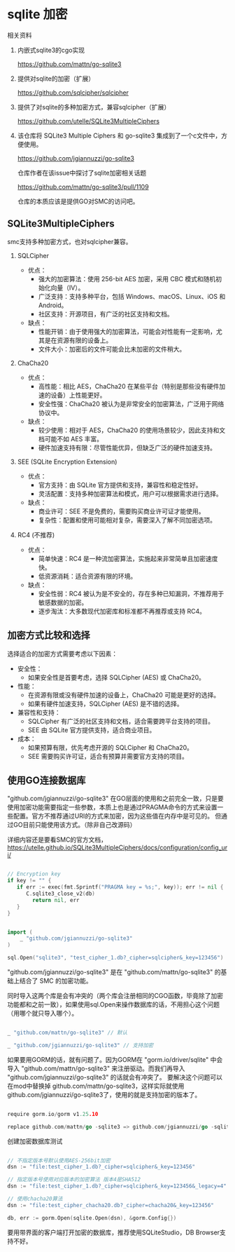 # sqlite 加密

相关资料

1. 内嵌式sqlite3的cgo实现

   https://github.com/mattn/go-sqlite3

2. 提供对sqlite的加密（扩展）

   https://github.com/sqlcipher/sqlcipher

3. 提供了对sqlite的多种加密方式，兼容sqlcipher（扩展）

   https://github.com/utelle/SQLite3MultipleCiphers

4. 该仓库将 SQLite3 Multiple Ciphers 和 go-sqlite3 集成到了一个c文件中，方便使用。

   https://github.com/jgiannuzzi/go-sqlite3

   仓库作者在该issue中探讨了sqlite加密相关话题

   https://github.com/mattn/go-sqlite3/pull/1109

   仓库的本质应该是提供GO对SMC的访问吧。

## SQLite3MultipleCiphers

smc支持多种加密方式，也对sqlcipher兼容。

1. SQLCipher
    - 优点：
        - 强大的加密算法：使用 256-bit AES 加密，采用 CBC 模式和随机初始化向量（IV）。
        - 广泛支持：支持多种平台，包括 Windows、macOS、Linux、iOS 和 Android。
        - 社区支持：开源项目，有广泛的社区支持和文档。
    - 缺点：
        - 性能开销：由于使用强大的加密算法，可能会对性能有一定影响，尤其是在资源有限的设备上。
        - 文件大小：加密后的文件可能会比未加密的文件稍大。

2. ChaCha20
    - 优点：
        - 高性能：相比 AES，ChaCha20 在某些平台（特别是那些没有硬件加速的设备）上性能更好。
        - 安全性强：ChaCha20 被认为是非常安全的加密算法，广泛用于网络协议中。
    - 缺点：
        - 较少使用：相对于 AES，ChaCha20 的使用场景较少，因此支持和文档可能不如 AES 丰富。
        - 硬件加速支持有限：尽管性能优异，但缺乏广泛的硬件加速支持。

3. SEE (SQLite Encryption Extension)
    - 优点：
        - 官方支持：由 SQLite 官方提供和支持，兼容性和稳定性好。
        - 灵活配置：支持多种加密算法和模式，用户可以根据需求进行选择。
    - 缺点：
        - 商业许可：SEE 不是免费的，需要购买商业许可证才能使用。
        - 复杂性：配置和使用可能相对复杂，需要深入了解不同加密选项。

4. RC4 (不推荐)
    - 优点：
        - 简单快速：RC4 是一种流加密算法，实施起来非常简单且加密速度快。
        - 低资源消耗：适合资源有限的环境。
    - 缺点：
        - 安全性弱：RC4 被认为是不安全的，存在多种已知漏洞，不推荐用于敏感数据的加密。
        - 逐步淘汰：大多数现代加密库和标准都不再推荐或支持 RC4。

## 加密方式比较和选择

选择适合的加密方式需要考虑以下因素：

- 安全性：
    - 如果安全性是首要考虑，选择 SQLCipher (AES) 或 ChaCha20。
- 性能：
    - 在资源有限或没有硬件加速的设备上，ChaCha20 可能是更好的选择。
    - 如果有硬件加速支持，SQLCipher (AES) 是不错的选择。
- 兼容性和支持：
    - SQLCipher 有广泛的社区支持和文档，适合需要跨平台支持的项目。
    - SEE 由 SQLite 官方提供支持，适合商业项目。
- 成本：
    - 如果预算有限，优先考虑开源的 SQLCipher 和 ChaCha20。
    - SEE 需要购买许可证，适合有预算并需要官方支持的项目。

## 使用GO连接数据库

"github.com/jgiannuzzi/go-sqlite3"
在GO层面的使用和之前完全一致，只是要使用加密功能需要指定一些参数，本质上也是通过PRAGMA命令的方式来设置一些配置。官方不推荐通过URI的方式来加密，因为这些值在内存中是可见的。
但通过GO目前只能使用该方式。（除非自己改源码）

详细内容还是要看SMC的官方文档，https://utelle.github.io/SQLite3MultipleCiphers/docs/configuration/config_uri/

```go

// Encryption key
if key != "" {
   if err := exec(fmt.Sprintf("PRAGMA key = %s;", key)); err != nil {
      C.sqlite3_close_v2(db)
        return nil, err
   }
}

```

```go

import (
    _ "github.com/jgiannuzzi/go-sqlite3"
)

sql.Open("sqlite3", "test_cipher_1.db?_cipher=sqlcipher&_key=123456")

```

"github.com/jgiannuzzi/go-sqlite3" 是在 "github.com/mattn/go-sqlite3" 的基础上结合了 SMC 的加密功能。

同时导入这两个库是会有冲突的（两个库会注册相同的CGO函数，毕竟除了加密功能都和之前一致），如果使用sql.Open来操作数据库的话，不用担心这个问题（用哪个就只导入哪个）。

```go

_ "github.com/mattn/go-sqlite3" // 默认

_ "github.com/jgiannuzzi/go-sqlite3" // 支持加密

```

如果要用GORM的话，就有问题了。因为GORM在 "gorm.io/driver/sqlite" 中会导入 "github.com/mattn/go-sqlite3"
来注册驱动。而我们再导入 "github.com/jgiannuzzi/go-sqlite3" 的话就会有冲突了。
要解决这个问题可以在mod中替换掉 github.com/mattn/go-sqlite3，这样实际就使用
github.com/jgiannuzzi/go-sqlite3了，使用的就是支持加密的版本了。

```go

require gorm.io/gorm v1.25.10

replace github.com/mattn/go -sqlite3 => github.com/jgiannuzzi/go -sqlite3 v1.14.17-0.20240122133042-fb824c8e339e

```

创建加密数据库测试

```go

// 不指定版本号默认使用AES-256bit加密
dsn := "file:test_cipher_1.db?_cipher=sqlcipher&_key=123456"

// 指定版本号使用对应版本的加密算法 版本4是SHA512
dsn := "file:test_cipher_1.db?_cipher=sqlcipher&_key=123456&_legacy=4"

// 使用chacha20算法
dsn := "file:test_cipher_chacha20.db?_cipher=chacha20&_key=123456"

db, err := gorm.Open(sqlite.Open(dsn), &gorm.Config{})

```

要用带界面的客户端打开加密的数据库，推荐使用SQLiteStudio，DB Browser支持不好。
